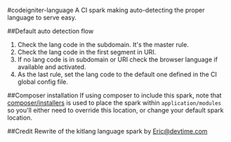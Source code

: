 #codeigniter-language
A CI spark making auto-detecting the proper language to serve easy.

##Default auto detection flow
1. Check the lang code in the subdomain. It's the master rule.
2. Check the lang code in the first segment in URI.
3. If no lang code is in subdomain or URI check the browser language if available and activated.
4. As the last rule, set the lang code to the default one defined in the CI global config file.


##Composer installation
If  using composer to include this spark, note that [composer/installers](https://github.com/composer/installers) is used to place the spark within `application/modules` so you'll either need to override this location, or change your default spark location.

##Credit
Rewrite of the kitlang language spark by Eric@devtime.com


